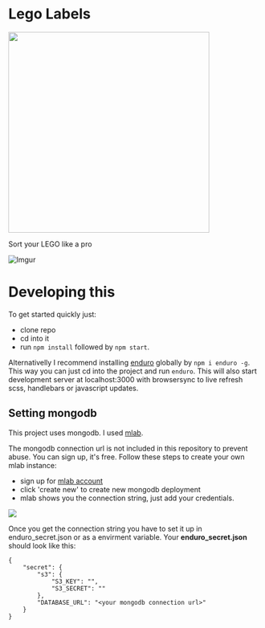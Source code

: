 # Lego Labels
<img src="http://i.imgur.com/MG7FHPr.png" width="400">

Sort your LEGO like a pro

![Imgur](http://i.imgur.com/1exXDCp.png)

# Developing this

To get started quickly just:

* clone repo
* cd into it
* run `npm install` followed by `npm start`.

Alternativelly I recommend installing [enduro](http://www.endurojs.com/) globally by `npm i enduro -g`. This way you can just cd into the project and run `enduro`. This will also start development server at localhost:3000 with browsersync to live refresh scss, handlebars or javascript updates.

## Setting mongodb

This project uses mongodb. I used [mlab](https://mlab.com/).

The mongodb connection url is not included in this repository to prevent abuse. You can sign up, it's free. Follow these steps to create your own mlab instance:

* sign up for [mlab account](https://mlab.com/signup/)
* click 'create new' to create new mongodb deployment
* mlab shows you the connection string, just add your credentials.

![](http://i.imgur.com/hXcEedm.png)

Once you get the connection string you have to set it up in enduro_secret.json or as a envirment variable. Your **enduro_secret.json** should look like this:

```
{
	"secret": {
		"s3": {
			"S3_KEY": "",
			"S3_SECRET": ""
		},
		"DATABASE_URL": "<your mongodb connection url>"
	}
}
```
